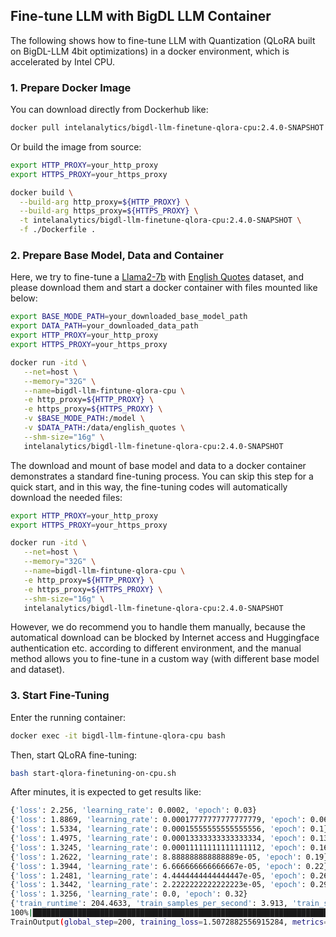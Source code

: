 ## Fine-tune LLM with BigDL LLM Container

The following shows how to fine-tune LLM with Quantization (QLoRA built on BigDL-LLM 4bit optimizations) in a docker environment, which is accelerated by Intel CPU.

### 1. Prepare Docker Image

You can download directly from Dockerhub like:

```bash
docker pull intelanalytics/bigdl-llm-finetune-qlora-cpu:2.4.0-SNAPSHOT
```

Or build the image from source:

```bash
export HTTP_PROXY=your_http_proxy
export HTTPS_PROXY=your_https_proxy

docker build \
  --build-arg http_proxy=${HTTP_PROXY} \
  --build-arg https_proxy=${HTTPS_PROXY} \
  -t intelanalytics/bigdl-llm-finetune-qlora-cpu:2.4.0-SNAPSHOT \
  -f ./Dockerfile .
```

### 2. Prepare Base Model, Data and Container

Here, we try to fine-tune a [Llama2-7b](https://huggingface.co/meta-llama/Llama-2-7b) with [English Quotes](https://huggingface.co/datasets/Abirate/english_quotes) dataset, and please download them and start a docker container with files mounted like below:

```bash
export BASE_MODE_PATH=your_downloaded_base_model_path
export DATA_PATH=your_downloaded_data_path
export HTTP_PROXY=your_http_proxy
export HTTPS_PROXY=your_https_proxy

docker run -itd \
   --net=host \
   --memory="32G" \
   --name=bigdl-llm-fintune-qlora-cpu \
   -e http_proxy=${HTTP_PROXY} \
   -e https_proxy=${HTTPS_PROXY} \
   -v $BASE_MODE_PATH:/model \
   -v $DATA_PATH:/data/english_quotes \
   --shm-size="16g" \
   intelanalytics/bigdl-llm-finetune-qlora-cpu:2.4.0-SNAPSHOT
```

The download and mount of base model and data to a docker container demonstrates a standard fine-tuning process. You can skip this step for a quick start, and in this way, the fine-tuning codes will automatically download the needed files:

```bash
export HTTP_PROXY=your_http_proxy
export HTTPS_PROXY=your_https_proxy

docker run -itd \
   --net=host \
   --memory="32G" \
   --name=bigdl-llm-fintune-qlora-cpu \
   -e http_proxy=${HTTP_PROXY} \
   -e https_proxy=${HTTPS_PROXY} \
   --shm-size="16g" \
   intelanalytics/bigdl-llm-finetune-qlora-cpu:2.4.0-SNAPSHOT
```

However, we do recommend you to handle them manually, because the automatical download can be blocked by Internet access and Huggingface authentication etc. according to different environment, and the manual method allows you to fine-tune in a custom way (with different base model and dataset).

### 3. Start Fine-Tuning

Enter the running container:

```bash
docker exec -it bigdl-llm-fintune-qlora-cpu bash
```

Then, start QLoRA fine-tuning:

```bash
bash start-qlora-finetuning-on-cpu.sh
```

After minutes, it is expected to get results like:

```bash
{'loss': 2.256, 'learning_rate': 0.0002, 'epoch': 0.03}
{'loss': 1.8869, 'learning_rate': 0.00017777777777777779, 'epoch': 0.06}
{'loss': 1.5334, 'learning_rate': 0.00015555555555555556, 'epoch': 0.1}
{'loss': 1.4975, 'learning_rate': 0.00013333333333333334, 'epoch': 0.13}
{'loss': 1.3245, 'learning_rate': 0.00011111111111111112, 'epoch': 0.16}
{'loss': 1.2622, 'learning_rate': 8.888888888888889e-05, 'epoch': 0.19}
{'loss': 1.3944, 'learning_rate': 6.666666666666667e-05, 'epoch': 0.22}
{'loss': 1.2481, 'learning_rate': 4.4444444444444447e-05, 'epoch': 0.26}
{'loss': 1.3442, 'learning_rate': 2.2222222222222223e-05, 'epoch': 0.29}
{'loss': 1.3256, 'learning_rate': 0.0, 'epoch': 0.32}
{'train_runtime': 204.4633, 'train_samples_per_second': 3.913, 'train_steps_per_second': 0.978, 'train_loss': 1.5072882556915284, 'epoch': 0.32}
100%|██████████████████████████████████████████████████████████████████████████████████████| 200/200 [03:24<00:00,  1.02s/it]
TrainOutput(global_step=200, training_loss=1.5072882556915284, metrics={'train_runtime': 204.4633, 'train_samples_per_second': 3.913, 'train_steps_per_second': 0.978, 'train_loss': 1.5072882556915284, 'epoch': 0.32})
```
